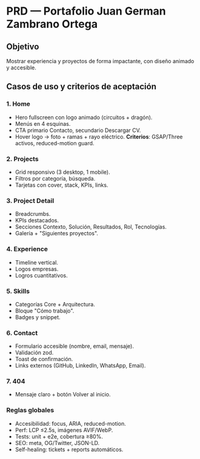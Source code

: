 # PRD — Portafolio Juan German Zambrano Ortega

## Objetivo
Mostrar experiencia y proyectos de forma impactante, con diseño animado y accesible.

## Casos de uso y criterios de aceptación

### 1. Home
- Hero fullscreen con logo animado (circuitos + dragón).
- Menús en 4 esquinas.
- CTA primario Contacto, secundario Descargar CV.
- Hover logo → foto + ramas + rayo eléctrico.
**Criterios**: GSAP/Three activos, reduced-motion guard.

### 2. Projects
- Grid responsivo (3 desktop, 1 mobile).
- Filtros por categoría, búsqueda.
- Tarjetas con cover, stack, KPIs, links.

### 3. Project Detail
- Breadcrumbs.
- KPIs destacados.
- Secciones Contexto, Solución, Resultados, Rol, Tecnologías.
- Galería + "Siguientes proyectos".

### 4. Experience
- Timeline vertical.
- Logos empresas.
- Logros cuantitativos.

### 5. Skills
- Categorías Core + Arquitectura.
- Bloque "Cómo trabajo".
- Badges y snippet.

### 6. Contact
- Formulario accesible (nombre, email, mensaje).
- Validación zod.
- Toast de confirmación.
- Links externos (GitHub, LinkedIn, WhatsApp, Email).

### 7. 404
- Mensaje claro + botón Volver al inicio.

### Reglas globales
- Accesibilidad: focus, ARIA, reduced-motion.
- Perf: LCP ≤2.5s, imágenes AVIF/WebP.
- Tests: unit + e2e, cobertura ≥80%.
- SEO: meta, OG/Twitter, JSON-LD.
- Self-healing: tickets + reports automáticos.